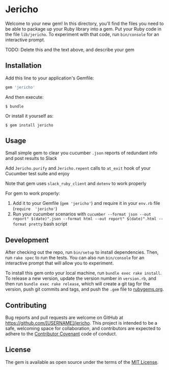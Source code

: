 # Jericho

Welcome to your new gem! In this directory, you'll find the files you need to be able to package up your Ruby library into a gem. Put your Ruby code in the file `lib/jericho`. To experiment with that code, run `bin/console` for an interactive prompt.

TODO: Delete this and the text above, and describe your gem

## Installation

Add this line to your application's Gemfile:

```ruby
gem 'jericho'
```

And then execute:

    $ bundle

Or install it yourself as:

    $ gem install jericho

## Usage
Small simple gem to clear you cucumber ```.json``` reports of redundant info and post results to Slack

Add ```Jericho.purify``` and ```Jericho.repent``` calls to ```at_exit``` hook of your Cucumber test suite and enjoy

Note that gem uses ```slack_ruby_client``` and ```dotenv``` to work properly

For gem to work properly:
1. Add it to your Gemfile (```gem 'jericho'```) and require it in your ```env.rb``` file (```require  'jericho'```)
2. Run your cucumber scenarios with ```cucumber --format json --out report" $(date)".json --format html --out report" $(date)".html --format pretty``` bash script
## Development

After checking out the repo, run `bin/setup` to install dependencies. Then, run `rake spec` to run the tests. You can also run `bin/console` for an interactive prompt that will allow you to experiment.

To install this gem onto your local machine, run `bundle exec rake install`. To release a new version, update the version number in `version.rb`, and then run `bundle exec rake release`, which will create a git tag for the version, push git commits and tags, and push the `.gem` file to [rubygems.org](https://rubygems.org).

## Contributing

Bug reports and pull requests are welcome on GitHub at https://github.com/[USERNAME]/jericho. This project is intended to be a safe, welcoming space for collaboration, and contributors are expected to adhere to the [Contributor Covenant](http://contributor-covenant.org) code of conduct.


## License

The gem is available as open source under the terms of the [MIT License](http://opensource.org/licenses/MIT).
